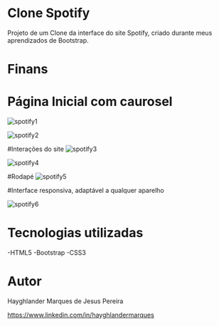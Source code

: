 # Clone Spotify
Projeto de um Clone da interface do site Spotify, criado durante meus aprendizados de Bootstrap.


# Finans




# Página Inicial com caurosel

![spotify1](https://github.com/Hayghlander/CloneSpotify/assets/113555075/62794943-08c9-4610-906d-3e37036117dc)

![spotify2](https://github.com/Hayghlander/CloneSpotify/assets/113555075/906cee45-c225-4135-ad34-776ef4398927)

#Interações do site
![spotify3](https://github.com/Hayghlander/CloneSpotify/assets/113555075/78e673f5-a36f-40f1-a21c-70003bf8a198)

![spotify4](https://github.com/Hayghlander/CloneSpotify/assets/113555075/bb159f21-5223-4c00-be0c-afd9b9795aa0)

#Rodapé
![spotify5](https://github.com/Hayghlander/CloneSpotify/assets/113555075/1e759ebb-e555-4727-99c0-ee0d492941e8)

#Interface responsiva, adaptável a qualquer aparelho

![spotify6](https://github.com/Hayghlander/CloneSpotify/assets/113555075/68d33402-ef0a-4b87-8a4d-dfaa0b8918b0)


# Tecnologias utilizadas

-HTML5
-Bootstrap
-CSS3


# Autor

Hayghlander Marques de Jesus Pereira

https://www.linkedin.com/in/hayghlandermarques
